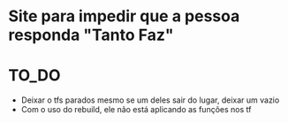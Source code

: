 # Site para impedir que a pessoa responda "Tanto Faz"

# TO_DO
- Deixar o tfs parados mesmo se um deles sair do lugar, deixar um vazio 
- Com o uso do rebuild, ele não está aplicando as funções nos tf
